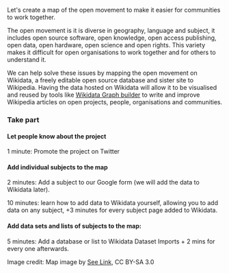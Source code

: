 Let's create a map of the open movement to make it easier for communities to work together. 

The open movement is it is diverse in geography, language and subject, it includes open source software, open knowledge, open access publishing, open data, open hardware, open science and open rights. This variety makes it difficult for open organisations to work together and for others to understand it. 

We can help solve these issues by mapping the open movement on Wikidata, a freely editable open source database and sister site to Wikipedia. Having the data hosted on Wikidata will allow it to be visualised and reused by tools like [Wikidata Graph  builder](https://angryloki.github.io/wikidata-graph-builder/) to write and improve Wikipedia articles on open projects, people, organisations and communities. 

<h3>Take part</h3>

<h4>Let people know about the project</h4>
1 minute: Promote the project on Twitter

<h4>Add individual subjects to the map</h4>
2 minutes: Add a subject to our Google form (we will add the data to Wikidata later).

10 minutes: learn how to add data to Wikidata yourself, allowing you to add data on any subject, +3 minutes for every subject page added to Wikidata.

<h4>Add data sets and lists of subjects to the map:</h4>
5 minutes: Add a database or list to Wikidata Dataset Imports + 2 mins for every one afterwards.



Image credit: Map image by [See Link](https://thenounproject.com/term/map/658110/), CC BY-SA 3.0
